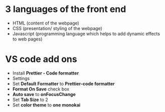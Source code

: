 # 3 languages of the front end
- HTML (content of the webpage)
- CSS  (presentation/ styling of the webpage)
- Javascript (programming language which helps to add dynamic effects to web pages)

# VS code add ons
- Install **Prettier - Code formatter**
- Settings 
 - Set **Default Formatter** to **Prettier-code formatter**
 - **Format On Save** check box
 - **Auto save** to **onFocusChange**
 - Set **Tab Size** to 2
 - Set **color theme** to **one monokai**
